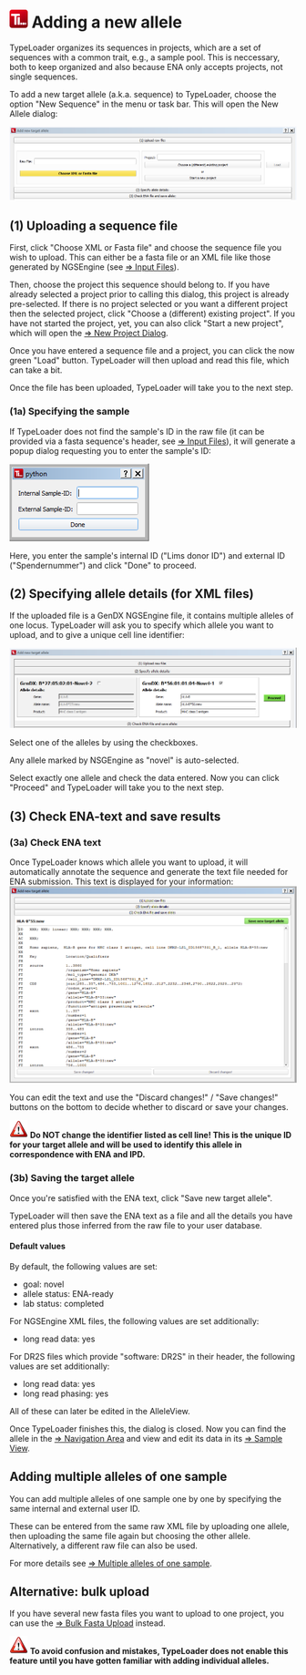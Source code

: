 # ![Icon](images/TypeLoader_32.png) Adding a new allele 
TypeLoader organizes its sequences in projects, which are a set of sequences with a common trait, e.g., a sample pool. This is neccessary, both to keep organized and also because ENA only accepts projects, not single sequences. 

To add a new target allele (a.k.a. sequence) to TypeLoader, choose the option "New Sequence" in the menu or task bar. This will open the New Allele dialog:

![Pic](images/new_allele0.png)

##  (1) Uploading a sequence file 
First, click "Choose XML or Fasta file" and choose the sequence file you wish to upload. This can either be a fasta file or an XML file like those generated by NGSEngine (see [=> Input Files](input_files.md)).

Then, choose the project this sequence should belong to. If you have already selected a project prior to calling this dialog, this project is already pre-selected. If there is no project selected or you want a different project then the selected project, click "Choose a (different) existing project". If you have not started the project, yet, you can also click "Start a new project", which will open the [=> New Project Dialog](new_project.md).

Once you have entered a sequence file and a project, you can click the now green "Load" button. TypeLoader will then upload and read this file, which can take a bit.

Once the file has been uploaded, TypeLoader will take you to the next step.

###  (1a) Specifying the sample 
If TypeLoader does not find the sample's ID in the raw file (it can be provided via a fasta sequence's header, see [=> Input Files](input_files.md)), it will generate a popup dialog requesting you to enter the sample's ID:

![Pic](images/new_allele1.png)

Here, you enter the sample's internal ID ("Lims donor ID") and external ID ("Spendernummer") and click "Done" to proceed.

##  (2) Specifying allele details (for XML files) 
If the uploaded file is a GenDX NGSEngine file, it contains multiple alleles of one locus. TypeLoader will ask you to specify which allele you want to upload, and to give a unique cell line identifier:

![Pic](images/new_allele2.png)

Select one of the alleles by using the checkboxes.

Any allele marked by NSGEngine as "novel" is auto-selected. 

Select exactly one allele and check the data entered. Now you can click "Proceed" and TypeLoader will take you to the next step.

##  (3) Check ENA-text and save results 
###  (3a) Check ENA text 

Once TypeLoader knows which allele you want to upload, it will automatically annotate the sequence and generate the text file needed for ENA submission. This text is displayed for your information:
![Pic](images/new_allele3.png)

You can edit the text and use the "Discard changes!" / "Save changes!" buttons on the bottom to decide whether to discard or save your changes.

![Pic](images/icon_important.png) **Do NOT change the identifier listed as cell line! This is the unique ID for your target allele and will be used to identify this allele in correspondence with ENA and IPD.**

###  (3b) Saving the target allele 
Once you're satisfied with the ENA text, click "Save new target allele".

TypeLoader will then save the ENA text as a file and all the details you have entered plus those inferred from the raw file to your user database. 

#### Default values
By default, the following values are set:

  * goal: novel
  * allele status: ENA-ready
  * lab status: completed

For NGSEngine XML files, the following values are set additionally:

  * long read data: yes

For DR2S files which provide "software: DR2S" in their header, the following values are set additionally:

  * long read data: yes
  * long read phasing: yes

All of these can later be edited in the AlleleView.

Once TypeLoader finishes this, the dialog is closed. Now you can find the allele in the [=> Navigation Area](navigation.md) and view and edit its data in its [=> Sample View](view_sample.md).

##  Adding multiple alleles of one sample 
You can add multiple alleles of one sample one by one by specifying the same internal and external user ID.

These can be entered from the same raw XML file by uploading one allele, then uploading the same file again but choosing the other allele. Alternatively, a different raw file can also be used.

For more details see [=> Multiple alleles of one sample](multiple_alleles.md).

##  Alternative: bulk upload 
If you have several new fasta files you want to upload to one project, you can use the [=> Bulk Fasta Upload](new_allele_bulk.md) instead. 

![Pic](images/icon_important.png) **To avoid confusion and mistakes, TypeLoader does not enable this feature until you have gotten familiar with adding individual alleles.**
